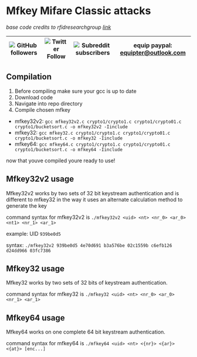 # Mfkey Mifare Classic attacks
*base code credits to rfidresearchgroup [link](https://github.com/rfidresearchgroup/proxmark3)*


| ![GitHub followers](https://img.shields.io/github/followers/equipter?label=Equipter%20&logo=GitHub&style=flat-square) | ![Twitter Follow](https://img.shields.io/twitter/follow/equip0x80?color=b9d1ff&label=Equip0x80&logo=Twitter&style=flat-square) | ![Subreddit subscribers](https://img.shields.io/reddit/subreddit-subscribers/rfid?logo=reddit&logoColor=ffffff&style=flat-square) | equip paypal: equipter@outlook.com |
| :---: | :---: | :---: | :---: |


## Compilation 
1. Before compiling make sure your gcc is up to date 
2. Download code
3. Navigate into repo directory 
4. Compile chosen mfkey
* mfkey32v2: `gcc mfkey32v2.c crypto1/crypto1.c crypto1/crypto01.c crypto1/bucketsort.c -o mfkey32v2 -Iinclude`
* mfkey32: `gcc mfkey32.c crypto1/crypto1.c crypto1/crypto01.c crypto1/bucketsort.c -o mfkey32 -Iinclude`
* mfkey64: `gcc mfkey64.c crypto1/crypto1.c crypto1/crypto01.c crypto1/bucketsort.c -o mfkey64 -Iinclude`

now that youve compiled youre ready to use!

## Mfkey32v2 usage
Mfkey32v2 works by two sets of 32 bit keystream authentication and is different to mfkey32 in the way it uses an alternate calculation method to generate the key 

command syntax for mfkey32v2 is `./mfkey32v2 <uid> <nt> <nr_0> <ar_0> <nt1> <nr_1> <ar_1>`
  
example: UID `939be0d5`
  
syntax: `./mfkey32v2 939be0d5 4e70d691 b3a576be 02c1559b c6efb126 d24dd966 03fc7386`

## Mfkey32 usage
Mfkey32 works by two sets of 32 bits of keystream authentication.

command syntax for mfkey32 is `./mfkey32 <uid> <nt> <nr_0> <ar_0> <nr_1> <ar_1>`

## Mfkey64 usage
Mfkey64 works on one complete 64 bit keystream authentication. 

command syntax for mfkey64 is `./mfkey64 <uid> <nt> <{nr}> <{ar}> <{at}> [enc...]`
